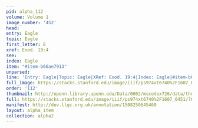 ```yaml
---
pid: alpha_112
volume: Volume 1
image_number: '452'
head: 
entry: Eagle
topic: Eagle
first_letter: E
xref: Exod. 19:4
see: 
index: Eagle
item: "#item-b66ae7913"
unparsed: 
line: 'Entry: Eagle|Topic: Eagle|XRef: Exod. 19:4|Index: Eagle|#item-b66ae7913'
full_image: https://stacks.stanford.edu/image/iiif/ps974xt6740%2F1607_0451/full/full/0/default.jpg
order: '112'
thumbnail: http://openn.library.upenn.edu/Data/0002/mscodex726/data/thumb/1607_0451_thumb.jpg
full: https://stacks.stanford.edu/image/iiif/ps974xt6740%2F1607_0451/786,2344,2945,191/full/0/default.jpg
manifest: http://dev.llgc.org.uk/annotation/1508250645460
layout: alpha_item
collection: alpha2
---
```

